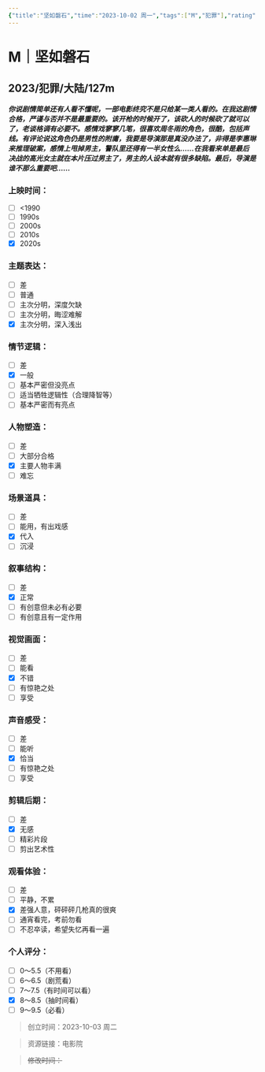 ```yaml
---
{"title":"坚如磐石","time":"2023-10-02 周一","tags":["M","犯罪"],"rating":"8.5","dg-publish":true,"permalink":"/300 评价/M/新近看过/坚如磐石/","dgPassFrontmatter":true,"created":"2024-01-25T18:45:04.000+08:00","updated":"2024-01-25T18:45:04.000+08:00"}
---
```



# M｜坚如磐石
## 2023/犯罪/大陆/127m
***你说剧情简单还有人看不懂呢，一部电影终究不是只给某一类人看的。在我这剧情合格，严谨与否并不是最重要的。该开枪的时候开了，该砍人的时候砍了就可以了，老谈格调有必要不。感情戏寥寥几笔，很喜欢周冬雨的角色，很酷，包括声线。有评论说这角色仍是男性的附庸，我要是导演那是真没办法了，非得是李惠琳来推理破案，感情上甩掉男主，警队里还得有一半女性么……在我看来单是最后决战的高光女主就在本片压过男主了，男主的人设本就有很多缺陷。最后，导演是谁不那么重要吧……***
### 上映时间：
- [ ] <1990
- [ ] 1990s
- [ ] 2000s
- [ ] 2010s
- [x] 2020s
### 主题表达：
- [ ] 差
- [ ] 普通
- [ ] 主次分明，深度欠缺
- [ ] 主次分明，晦涩难解
- [x] 主次分明，深入浅出
### 情节逻辑：
- [ ] 差
- [x] 一般
- [ ] 基本严密但没亮点
- [ ] 适当牺牲逻辑性（合理降智等）
- [ ] 基本严密而有亮点
### 人物塑造：
- [ ] 差
- [ ] 大部分合格
- [x] 主要人物丰满
- [ ] 难忘
### 场景道具：
- [ ] 差
- [ ] 能用，有出戏感
- [x] 代入
- [ ] 沉浸
### 叙事结构：
- [ ] 差
- [x] 正常
- [ ] 有创意但未必有必要
- [ ] 有创意且有一定作用
### 视觉画面：
- [ ] 差
- [ ] 能看
- [x] 不错
- [ ] 有惊艳之处
- [ ] 享受
### 声音感受：
- [ ] 差
- [ ] 能听
- [x] 恰当
- [ ] 有惊艳之处
- [ ] 享受
### 剪辑后期：
- [ ] 差
- [x] 无感
- [ ] 精彩片段
- [ ] 剪出艺术性
### 观看体验：
- [ ] 差
- [ ] 平静，不累
- [x] 差强人意，砰砰砰几枪真的很爽
- [ ] 通宵看完，考前勿看
- [ ] 不忍卒读，希望失忆再看一遍
### 个人评分：
- [ ] 0～5.5（不用看）
- [ ] 6～6.5（剧荒看）
- [ ] 7～7.5（有时间可以看）
- [x] 8～8.5（抽时间看）
- [ ] 9～9.5（必看）

>创立时间：2023-10-03 周二

>资源链接：电影院

>~~修改时间：~~



